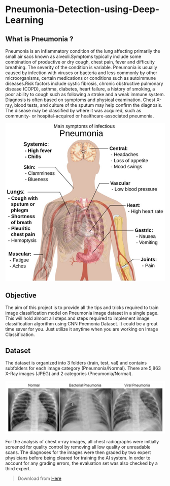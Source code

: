 # Pneumonia-Detection-using-Deep-Learning

## What is Pneumonia ?
Pneumonia is an inflammatory condition of the lung affecting primarily the small air sacs known as alveoli.Symptoms typically include some combination of productive or dry cough, chest pain, fever and difficulty breathing. The severity of the condition is variable. Pneumonia is usually caused by infection with viruses or bacteria and less commonly by other microorganisms, certain medications or conditions such as autoimmune diseases.Risk factors include cystic fibrosis, chronic obstructive pulmonary disease (COPD), asthma, diabetes, heart failure, a history of smoking, a poor ability to cough such as following a stroke and a weak immune system. Diagnosis is often based on symptoms and physical examination. Chest X-ray, blood tests, and culture of the sputum may help confirm the diagnosis. The disease may be classified by where it was acquired, such as community- or hospital-acquired or healthcare-associated pneumonia.

<p align='center'>
     <img src="https://github.com/AkshitTayade/Pneumonia-Detection-using-Deep-Learning/blob/main/pneumonia.png" alt="GIF" />
</p>

## Objective
The aim of this project is to provide all the tips and tricks required to train image classification model on Pneumonia image dataset in a single page. This  will hold almost all steps and steps required to implement image classification algorithm using CNN Pnemonia Dataset. It could be a great time saver for you. Just utilize it anytime when you are working on Image Classification.

## Dataset
The dataset is organized into 3 folders (train, test, val) and contains subfolders for each image category (Pneumonia/Normal). There are 5,863 X-Ray images (JPEG) and 2 categories (Pneumonia/Normal).

<p align='center'>
     <img src="https://github.com/AkshitTayade/Pneumonia-Detection-using-Deep-Learning/blob/main/jZqpV51.png" alt="GIF" />
</p>

For the analysis of chest x-ray images, all chest radiographs were initially screened for quality control by removing all low quality or unreadable scans. The diagnoses for the images were then graded by two expert physicians before being cleared for training the AI system. In order to account for any grading errors, the evaluation set was also checked by a third expert.

> Download from [Here](https://www.kaggle.com/paultimothymooney/chest-xray-pneumonia)<br/>
